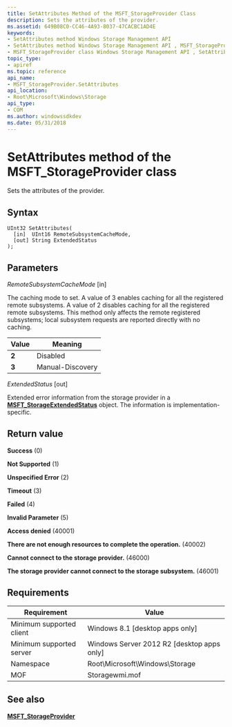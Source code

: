 ```yaml
---
title: SetAttributes Method of the MSFT_StorageProvider Class
description: Sets the attributes of the provider.
ms.assetid: 649B08C0-CC46-4A93-8037-47CACBC1AD4E
keywords:
- SetAttributes method Windows Storage Management API
- SetAttributes method Windows Storage Management API , MSFT_StorageProvider class
- MSFT_StorageProvider class Windows Storage Management API , SetAttributes method
topic_type:
- apiref
ms.topic: reference
api_name:
- MSFT_StorageProvider.SetAttributes
api_location:
- Root\Microsoft\Windows\Storage
api_type:
- COM
ms.author: windowssdkdev
ms.date: 05/31/2018
---
```


# SetAttributes method of the MSFT\_StorageProvider class

Sets the attributes of the provider.

## Syntax


```mof
UInt32 SetAttributes(
  [in]  UInt16 RemoteSubsystemCacheMode,
  [out] String ExtendedStatus
);
```



## Parameters

 

*RemoteSubsystemCacheMode* \[in\]
 

The caching mode to set. A value of 3 enables caching for all the registered remote subsystems. A value of 2 disables caching for all the registered remote subsystems. This method only affects the remote registered subsystems; local subsystem requests are reported directly with no caching.



| Value                                                                                                | Meaning                     |
|------------------------------------------------------------------------------------------------------|-----------------------------|
| <span id="2"></span> **2**  | Disabled         |
| <span id="3"></span> **3**  | Manual-Discovery |



 

 

*ExtendedStatus* \[out\]
 

Extended error information from the storage provider in a [**MSFT\_StorageExtendedStatus**](msft-storageextendedstatus.md) object. The information is implementation-specific.

 

## Return value

 

**Success** (0)
 

**Not Supported** (1)
 

**Unspecified Error** (2)
 

**Timeout** (3)
 

**Failed** (4)
 

**Invalid Parameter** (5)
 

**Access denied** (40001)
 

**There are not enough resources to complete the operation.** (40002)
 

**Cannot connect to the storage provider.** (46000)
 

**The storage provider cannot connect to the storage subsystem.** (46001)
 

## Requirements



| Requirement | Value |
|-------------------------------------|-------------------------------------------------------------------------------------------|
| Minimum supported client | Windows 8.1 \[desktop apps only\]                                              |
| Minimum supported server | Windows Server 2012 R2 \[desktop apps only\]                                   |
| Namespace                | Root\\Microsoft\\Windows\\Storage                                              |
| MOF                      |  Storagewmi.mof  |



## See also

 

[**MSFT\_StorageProvider**](msft-storageprovider.md)
 

 

 






